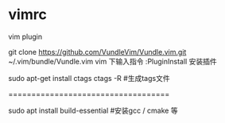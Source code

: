 # vimrc
vim plugin

git clone https://github.com/VundleVim/Vundle.vim.git ~/.vim/bundle/Vundle.vim
vim 下输入指令 :PluginInstall 安装插件

sudo apt-get install ctags
ctags -R #生成tags文件

===================================

sudo apt install build-essential #安装gcc / cmake 等
